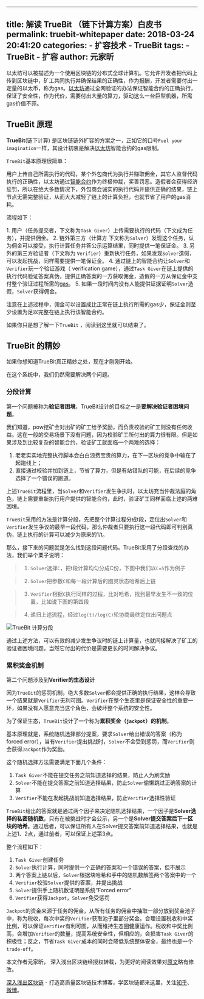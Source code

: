 
---
title: 解读 TrueBit （链下计算方案）白皮书
permalink: truebit-whitepaper
date: 2018-03-24 20:41:20
categories: 
    - 扩容技术
    - TrueBit
tags: 
    - TrueBit
    - 扩容
author: 元家昕
---


以太坊可以被描述为一个使用区块链的分布式全球计算机。它允许开发者把代码上传到区块链中，矿工共同执行并确保结果的正确性，作为报酬，开发者需要付出一定量的以太币，称为gas。[以太坊](https://learnblockchain.cn/2017/11/20/whatiseth/)通过全网验证的办法保证智能合约的正确执行，保证了安全性，作为代价，需要付出大量的算力，驱动这么一台巨型机器，所需gas价值不菲。

<!-- more -->

## TrueBit 原理
**TrueBit**(链下计算) 是区块链链外扩容的方案之一，正如它的口号`Fuel your imagination`一样，其设计初衷是解决[以太坊](https://learnblockchain.cn/2017/11/20/whatiseth/)智能合约的gas限制。

`TrueBit`基本原理很简单：

用户上传自己所需执行的代码，某个外包商代为执行并赚取佣金，其它人监督代码执行的正确性，以太坊通过[智能合约](https://learnblockchain.cn/2018/01/04/understanding-smart-contracts/)作为终极仲裁，奖善罚恶。造假者会获得经济惩罚，所以在绝大多数情况下，外包商会诚实的执行代码并提供正确的结果，链上节点无需完整验证，从而大大减轻了链上的计算负担，也就节省了用户的gas消耗。

流程如下：

1. 用户（任务提交者，下文称为`Task Giver`）上传需要执行的代码（下文成为任务），并提供佣金。
2. 链外第三方（计算方 下文称为`Solver`）发现这个任务，认为佣金可以接受，执行计算任务并答公示运算结果，同时提供一笔保证金。
3. 另外的第三方验证者（下文称为 `Verifier`）重新执行任务，如果发现`Solver`造假，可以发起挑战，同样需要提供一笔保证金。
4. 通过链上的智能合约让`Solver`和`Verifier`玩一个验证游戏（ verification game），通过`Task Giver`在链上提供的执行代码验证答案真伪，提供正确答案的一方获取佣金，造假的一方从保证金中支付整个验证过程所需的[gas](https://learnblockchain.cn/2019/06/11/gas-mean/)。
5. 如果一段时间内没有人能提供证据证明`Solver`造假，`Solver`获得佣金。

注意在上述过程中，佣金可以设置成比正常在链上执行所需的gas少，保证金则至少设置为足以完整在链上执行该智能合约。

如果你只是想了解一下`TrueBit` ，阅读到这里就可以结束了。

## TrueBit 的精妙

如果你想知道TrueBit真正精妙之处，现在才刚刚开始。

在这个系统中，我们仍然需要解决两个问题。

### 分段计算

第一个问题被称为**验证者困境**，TrueBit设计的目标之一是**要解决验证者困境问题**。

我们知道，pow挖矿会对出矿的矿工给予奖励，而负责校验的矿工则没有任何收益。这在一般的交易场景下没有问题，因为校验矿工所付出的算力很有限。但是如果涉及到比较复杂的智能合约，验证矿工就面临一个两难的选择：

1. 老老实实地完整执行脚本会白白浪费宝贵的算力，在下一区块的竞争中输在了起跑线上；
2. 直接通过校验并加到链上，节省了算力，但是有站错队的可能，在后续的竞争选择了一个错误的跑道。

上述`TrueBit`流程里，当`Solver`和`Verifier`发生争执时，以太坊充当仲裁法庭的角色，链上需要重新执行用户提供的智能合约，此时，验证矿工同样面临上述的两难困境。

`TrueBit`采用的方法是计算分段，先把整个计算过程分成t段，定位出`Solver`和`Verifier`发生争议的最早一段代码，那么仲裁者只要执行这一段代码即可判别真伪，链上执行的计算可以减少为原来的1/t。

那么，接下来的问题就是怎么找到这段问题代码。TrueBit采用了分段查找的办法，我们举个栗子说明：

> 1. `Solver`选择`C`，把t段计算均匀分成C份，下图中我们以`C=5`作为例子

> 2. `Solver`把参数`C`和每一段计算后的图灵状态哈希后上链
 
> 3. `Verifier`根据`C`执行同样的过程，比对哈希，找到最早发生不一致的位置，比如说下图的第四段
 
> 4. 递归上述流程，经过`log(t)/log(C)`轮协商最终定位出问题点


![TrueBit 计算分段](https://img.learnblockchain.cn/2019/15567073119704.png)


通过上述方法，可以有效的减少发生争议时的链上计算量，也就间接解决了矿工的验证者困境问题，当然它付出的代价是需要更长的时间解决争议。

### 累积奖金机制

第二个问题涉及到**Verifier的生态设计**

因为`TrueBit`的惩罚机制，绝大多数`Solver`都会提供正确的执行结果，这样会导致一个结果就是`Verifier`无利可图。`Verifier`在整个生态里是保证安全性的重要一环，如果没有人愿意充当这个角色，会破坏整个系统的安全性。

为了保证生态，`TrueBit`设计了一个称为**累积奖金（`jackpot`）的机制**。

基本原理就是，系统随机选择部分提案，要求`Solver`给出错误的答案（称为forced error），当有`Verifier`提出挑战时，`Solver`不会受到惩罚，而`Verifier`则会获得`Jackpot`作为奖励。

这个随机选择方法需要满足下面几个条件：

1. `Task Giver`不能在提交任务之前知道选择的结果，防止人为刷奖励
2. `Solver`不能在提交答案之前知道选择结果，防止`Solver`偷懒跳过正确答案的计算 
3. `Verifier`不能在发起挑战前知道选择结果，防止`Verifier`选择性验证

`TrueBit`给出的答案就是通过两个因子来决定随机选择结果，一个因子是**Solver选择的私密随机数**，只有在被挑战时才会公示，另一个是**Solver提交答案后下一区块的哈希**。通过后者，可以保证所有人在Solver提交答案前知道选择结果，也就是上述1、2点，通过前者，可以保证上述第3点。

整个流程如下：

1. `Task Giver`创建任务
2. `Solver`执行计算，同时提供一个正确的答案和一个错误的答案，但不展示
3. 两个答案上链以后，`Solver`根据块哈希和手中的随机数解签两个答案中的一个
4. `Verifier`校验`Solver`提供的答案，并提出挑战
5. `Solver`提供手上随机数证明是系统“Forced error”
6. `Verifier`获得`Jackpot`，`Solver`免受惩罚

`Jackpot`的资金来源于任务的佣金，从所有任务的佣金中抽取一部分放到奖金池子中，称为税收，每次中奖的`Verifier`获取池子里部分奖金。合理设置税收和中奖比例，可以保证`Verifier`有利可图，从而维持生态圈健康运作。税收和中奖比例高，会增加`Verifier`的数量，提高系统安全性，但相应的，会损害`Task Giver`的积极性；反之，节省`Task Giver`成本的同时会降低系统整体安全，最终也是一个`trade-off`。


本文作者元家昕， 深入浅出区块链经授权转载，为更好的阅读效果对[原文](https://www.jianshu.com/p/84b476a1624e)略有修改。

[深入浅出区块链](https://learnblockchain.cn/) - 打造高质量区块链技术博客，学区块链都来这里，关注[知乎](https://www.zhihu.com/people/xiong-li-bing/activities)、[微博](https://weibo.com/517623789)。

